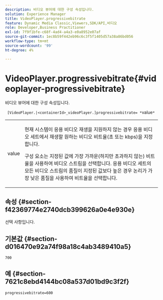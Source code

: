 ```yaml
---
description: 비디오 뷰어에 대한 구성 속성입니다.
solution: Experience Manager
title: VideoPlayer.progressivebitrate
feature: Dynamic Media Classic,Viewers,SDK/API,비디오
role: Developer,Business Practitioner
exl-id: 7f9f1bfe-c68f-4ad4-a4a3-e0a8952e07af
source-git-commit: 1ec8b59f442eb96c6c3f5f1405d57a38a86bd056
workflow-type: tm+mt
source-wordcount: '99'
ht-degree: 4%

---
```


# VideoPlayer.progressivebitrate{#videoplayer-progressivebitrate}

비디오 뷰어에 대한 구성 속성입니다.

` [VideoPlayer.|<containerId>_videoPlayer.]progressivebitrate= *`value`*`

<table id="table_C616483932C2482CA9794DDD7313FD7C"> 
 <tbody> 
  <tr> 
   <td colname="col1"> <p> <span class="codeph"> value</span> </p> </td> 
   <td colname="col2"> <p> 현재 시스템이 응용 비디오 재생을 지원하지 않는 경우 응용 비디오 세트에서 재생할 원하는 비디오 비트율(초 또는 kbps)을 지정합니다. </p> <p>구성 요소는 지정된 값에 가장 가까운(하지만 초과하지 않는) 비트율을 사용하여 비디오 스트림을 선택합니다. 응용 비디오 세트의 모든 비디오 스트림의 품질이 지정된 값보다 높은 경우 논리가 가장 낮은 품질을 사용하여 비트율을 선택합니다. </p> </td> 
  </tr> 
 </tbody> 
</table>

## 속성 {#section-f42369774e2740dcb399626a0e4e930e}

선택 사항입니다.

## 기본값 {#section-d016470e92a74f98a18c4ab3489410a5}

`700`

## 예 {#section-7621c8ebd4144bc08a537d01bd9c3f2f}

```
progressivebitrate=600
```
